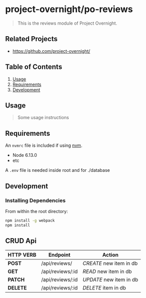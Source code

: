 # project-overnight/po-reviews

> This is the reviews module of Project Overnight.

## Related Projects

  - https://github.com/project-overnight/

## Table of Contents

1. [Usage](#Usage)
1. [Requirements](#requirements)
1. [Development](#development)

## Usage

> Some usage instructions

## Requirements

An `nvmrc` file is included if using [nvm](https://github.com/creationix/nvm).

- Node 6.13.0
- etc

A  `.env` file is needed inside root and for ./database

## Development

### Installing Dependencies

From within the root directory:

```sh
npm install -g webpack
npm install
```

## CRUD Api

| HTTP VERB | Endpoint | Action |
| --- | --- | --- |
| **POST** | /api/reviews/ | *CREATE* new item in db |
| **GET** | /api/reviews/:id | *READ* new item in db |
| **PATCH** | /api/reviews/:id | *UPDATE* new item in db |
| **DELETE** | /api/reviews/:id | *DELETE* item in db |